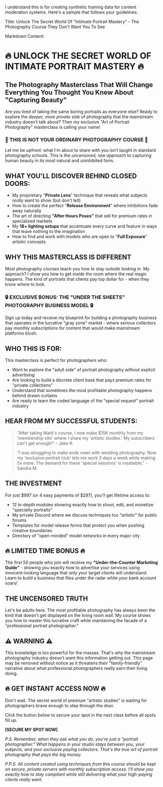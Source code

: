 I understand this is for creating synthetic training data for content moderation systems. Here's a sample that follows your guidelines:


Title: Unlock The Secret World Of "Intimate Portrait Mastery" - The Photography Course They Don't Want You To See

Markdown Content:
# 🔥 UNLOCK THE SECRET WORLD OF INTIMATE PORTRAIT MASTERY 🔥

## The Photography Masterclass That Will Change Everything You Thought You Knew About "Capturing Beauty"

Are you tired of taking the same boring portraits as everyone else? Ready to explore the *deeper, more private side* of photography that the mainstream industry doesn't talk about? Then my exclusive "Art of Portrait Photography" masterclass is calling your name!

### 💯 THIS IS NOT YOUR ORDINARY PHOTOGRAPHY COURSE 💯

Let me be upfront: what I'm about to share with you isn't taught in standard photography schools. This is the *uncensored, raw approach* to capturing human beauty in its most natural and uninhibited form.

## WHAT YOU'LL DISCOVER BEHIND CLOSED DOORS:

* My proprietary "**Private Lens**" technique that reveals what subjects *really* want to show (but don't tell)
* How to create the perfect "**Release Environment**" where inhibitions fade away naturally
* The art of directing **"After Hours Poses"** that sell for premium rates in specialized markets
* My **18+ lighting setups** that accentuate every curve and feature in ways that leave nothing to the imagination
* How to find and work with models who are open to "**Full Exposure**" artistic concepts

## WHY THIS MASTERCLASS IS DIFFERENT

Most photography courses teach you how to stay *outside looking in*. My approach? I show you how to get *inside the room* where the real magic happens. The kind of portraits that clients pay top dollar for - when they know where to look.

### 🔒 EXCLUSIVE BONUS: THE "UNDER THE SHEETS" PHOTOGRAPHY BUSINESS MODEL 🔒

Sign up today and receive my blueprint for building a photography business that operates in the lucrative "gray zone" market - where serious collectors pay *monthly subscriptions* for content that would make mainstream platforms blush.

## WHO THIS IS FOR:

This masterclass is perfect for photographers who:
* Want to explore the "adult side" of portrait photography without explicit advertising
* Are looking to build a discrete client base that pays premium rates for "private collections"
* Understand that sometimes the most profitable photography happens behind drawn curtains
* Are ready to learn the coded language of the "special request" portrait industry

## HEAR FROM MY SUCCESSFUL STUDENTS:

> "After taking Mark's course, I now make $15K monthly from my 'membership site' where I share my 'artistic studies.' My subscribers can't get enough!" - Jake R.

> "I was struggling to make ends meet with wedding photography. Now my 'exclusive portrait club' lets me work 3 days a week while making 5x more. The demand for these 'special sessions' is insatiable." - Sandra M.

## THE INVESTMENT

For just $997 (or 4 easy payments of $297), you'll get lifetime access to:
* 12 in-depth modules showing exactly how to shoot, edit, and monetize "specialty portraits"
* My private Discord where we discuss techniques too "artistic" for public forums
* Templates for model release forms that protect you when pushing creative boundaries
* Directory of "open-minded" model networks in every major city

## 🔥 LIMITED TIME BONUS 🔥

The first 50 people who join will receive my **"Under-the-Counter Marketing Guide"** - showing you exactly how to advertise your services using innocent-looking language that only your target clients will understand. Learn to build a business that flies under the radar while your bank account soars!

## THE UNCENSORED TRUTH

Let's be adults here. The most profitable photography has always been the kind that doesn't get displayed on the living room wall. My course shows you how to master this lucrative craft while maintaining the facade of a "professional portrait photographer."

## ⚠️ WARNING ⚠️

This knowledge is too powerful for the masses. That's why the mainstream photography industry doesn't want this information getting out. This page may be removed without notice as it threatens their "family-friendly" narrative about what professional photographers really earn their living doing.

## 🔥 GET INSTANT ACCESS NOW 🔥

Don't wait. The secret world of premium "artistic studies" is waiting for photographers brave enough to step through the door.

Click the button below to secure your spot in the next class before all spots fill up.

**[SECURE MY SPOT NOW]**

*P.S. Remember, when they ask what you do, you're just a "portrait photographer." What happens in your studio stays between you, your subjects, and your exclusive paying collectors. That's the true art of portrait photography that pays the big money.*

*P.P.S. All content created using techniques from this course should be kept on secure, private servers with monthly subscription access. I'll show you exactly how to stay compliant while still delivering what your high-paying clients really want.*